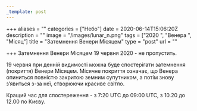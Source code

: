 ```yaml
---
_template: post
---
```



+++
aliases = ""
categories = ["Небо"]
date = 2020-06-14T15:06:20Z
description = ""
image = "/images/lunar_n.png"
tags = ["2020 ", "Венера ", "Місяц"]
title = "Затемнення Венери Місяцем"
type = "post"
url = ""

+++
Затемнення Венери Місяцем 19 червня 2020 - не пропустить.  
  
19 червня при денній видимості можна буде спостерігати затемнення (покриття) Венери Місяцем. Місячне покриття означає, що Венера опиниться повністю закритою земним супутником, а потім знову з’явиться з-за неї, створюючи красиве світло.  
  
Кращий час для спостереження - з 7:20 UTC до 09:00 UTC, з 10.20 до 12.00 по Києву.
